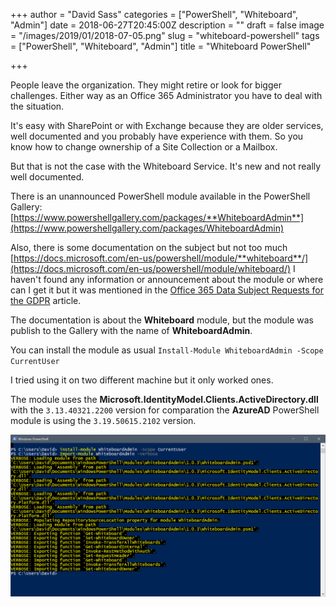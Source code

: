 +++
author = "David Sass"
categories = ["PowerShell", "Whiteboard", "Admin"]
date = 2018-06-27T20:45:00Z
description = ""
draft = false
image = "/images/2019/01/2018-07-05.png"
slug = "whiteboard-powershell"
tags = ["PowerShell", "Whiteboard", "Admin"]
title = "Whiteboard PowerShell"

+++


People leave the organization. They might retire or look for bigger challenges. Either way as an Office 365 Administrator you have to deal with the situation.

It's easy with SharePoint or with Exchange because they are older services, well documented and you probably have experience with them. So you know how to change ownership of a Site Collection or a Mailbox.

But that is not the case with the Whiteboard Service. It's new and not really well documented. 

There is an unannounced PowerShell module available in the PowerShell Gallery: [https://www.powershellgallery.com/packages/**WhiteboardAdmin**](https://www.powershellgallery.com/packages/WhiteboardAdmin)

Also, there is some documentation on the subject but not too much [https://docs.microsoft.com/en-us/powershell/module/**whiteboard**/](https://docs.microsoft.com/en-us/powershell/module/whiteboard/)
I haven't found any information or announcement about the module or where can I get it but it was mentioned in the [Office 365 Data Subject Requests for the GDPR](https://docs.microsoft.com/en-us/microsoft-365/compliance/gdpr-dsr-office365#whiteboard-preview) article.

The documentation is about the **Whiteboard** module, but the module was publish to the Gallery with the name of **WhiteboardAdmin**. 

You can install the module as usual `Install-Module WhiteboardAdmin -Scope CurrentUser` 

I tried using it on two different machine but it only worked ones.

The module uses the **Microsoft.IdentityModel.Clients.ActiveDirectory.dll** with the `3.13.40321.2200` version for comparation the **AzureAD** PowerShell module is using the `3.19.50615.2102` version.

![Installing WhiteboardAdmin PowerShell module](/content/images/2019/01/2018-07-08.png)



